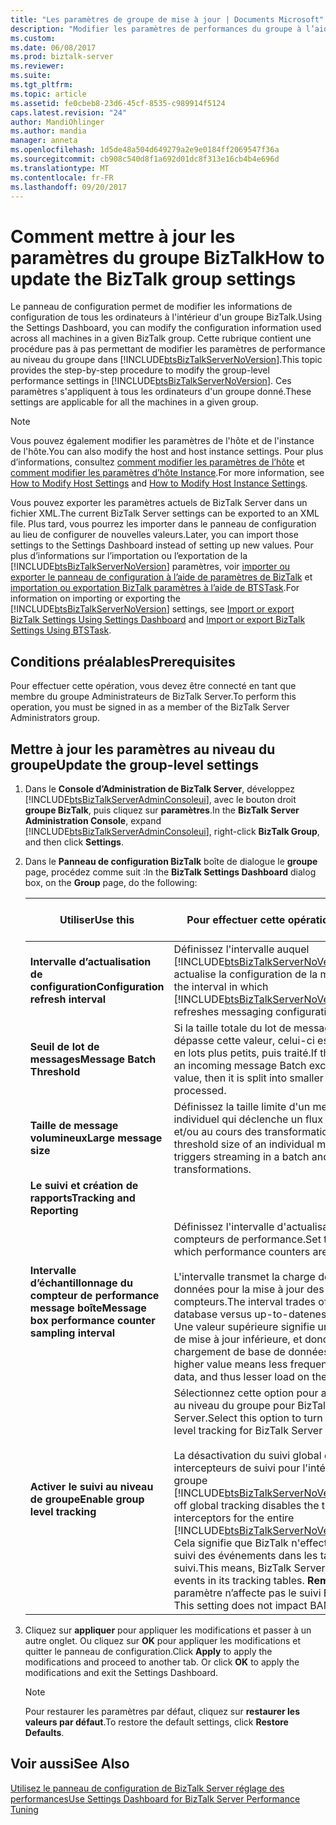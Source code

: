 ```yaml
---
title: "Les paramètres de groupe de mise à jour | Documents Microsoft"
description: "Modifier les paramètres de performances du groupe à l’aide de la console Administration de BizTalk Server"
ms.custom: 
ms.date: 06/08/2017
ms.prod: biztalk-server
ms.reviewer: 
ms.suite: 
ms.tgt_pltfrm: 
ms.topic: article
ms.assetid: fe0cbeb8-23d6-45cf-8535-c989914f5124
caps.latest.revision: "24"
author: MandiOhlinger
ms.author: mandia
manager: anneta
ms.openlocfilehash: 1d5de48a504d649279a2e9e0184ff2069547f36a
ms.sourcegitcommit: cb908c540d8f1a692d01dc8f313e16cb4b4e696d
ms.translationtype: MT
ms.contentlocale: fr-FR
ms.lasthandoff: 09/20/2017
---
```

# <a name="how-to-update-the-biztalk-group-settings"></a><span data-ttu-id="bbf1f-103">Comment mettre à jour les paramètres du groupe BizTalk</span><span class="sxs-lookup"><span data-stu-id="bbf1f-103">How to update the BizTalk group settings</span></span>
<span data-ttu-id="bbf1f-104">Le panneau de configuration permet de modifier les informations de configuration de tous les ordinateurs à l'intérieur d'un groupe BizTalk.</span><span class="sxs-lookup"><span data-stu-id="bbf1f-104">Using the Settings Dashboard, you can modify the configuration information used across all machines in a given BizTalk group.</span></span> <span data-ttu-id="bbf1f-105">Cette rubrique contient une procédure pas à pas permettant de modifier les paramètres de performance au niveau du groupe dans [!INCLUDE[btsBizTalkServerNoVersion](../includes/btsbiztalkservernoversion-md.md)].</span><span class="sxs-lookup"><span data-stu-id="bbf1f-105">This topic provides the step-by-step procedure to modify the group-level performance settings in [!INCLUDE[btsBizTalkServerNoVersion](../includes/btsbiztalkservernoversion-md.md)].</span></span> <span data-ttu-id="bbf1f-106">Ces paramètres s'appliquent à tous les ordinateurs d'un groupe donné.</span><span class="sxs-lookup"><span data-stu-id="bbf1f-106">These settings are applicable for all the machines in a given group.</span></span>  
  
> [!NOTE]
>  <span data-ttu-id="bbf1f-107">Vous pouvez également modifier les paramètres de l'hôte et de l'instance de l'hôte.</span><span class="sxs-lookup"><span data-stu-id="bbf1f-107">You can also modify the host and host instance settings.</span></span> <span data-ttu-id="bbf1f-108">Pour plus d’informations, consultez [comment modifier les paramètres de l’hôte](../core/how-to-modify-host-settings.md) et [comment modifier les paramètres d’hôte Instance](../core/how-to-modify-host-instance-settings.md).</span><span class="sxs-lookup"><span data-stu-id="bbf1f-108">For more information, see [How to Modify Host Settings](../core/how-to-modify-host-settings.md) and [How to Modify Host Instance Settings](../core/how-to-modify-host-instance-settings.md).</span></span>  
  
 <span data-ttu-id="bbf1f-109">Vous pouvez exporter les paramètres actuels de BizTalk Server dans un fichier XML.</span><span class="sxs-lookup"><span data-stu-id="bbf1f-109">The current BizTalk Server settings can be exported to an XML file.</span></span> <span data-ttu-id="bbf1f-110">Plus tard, vous pourrez les importer dans le panneau de configuration au lieu de configurer de nouvelles valeurs.</span><span class="sxs-lookup"><span data-stu-id="bbf1f-110">Later, you can import those settings to the Settings Dashboard instead of setting up new values.</span></span> <span data-ttu-id="bbf1f-111">Pour plus d’informations sur l’importation ou l’exportation de la [!INCLUDE[btsBizTalkServerNoVersion](../includes/btsbiztalkservernoversion-md.md)] paramètres, voir [importer ou exporter le panneau de configuration à l’aide de paramètres de BizTalk](how-to-import-biztalk-settings-using-settings-dashboard.md) et [importation ou exportation BizTalk paramètres à l’aide de BTSTask](how-to-import-biztalk-settings-using-btstask.md).</span><span class="sxs-lookup"><span data-stu-id="bbf1f-111">For information on importing or exporting the [!INCLUDE[btsBizTalkServerNoVersion](../includes/btsbiztalkservernoversion-md.md)] settings, see [Import or export BizTalk Settings Using Settings Dashboard](how-to-import-biztalk-settings-using-settings-dashboard.md) and [Import or export BizTalk Settings Using BTSTask](how-to-import-biztalk-settings-using-btstask.md).</span></span> 
  
## <a name="prerequisites"></a><span data-ttu-id="bbf1f-112">Conditions préalables</span><span class="sxs-lookup"><span data-stu-id="bbf1f-112">Prerequisites</span></span>  
 <span data-ttu-id="bbf1f-113">Pour effectuer cette opération, vous devez être connecté en tant que membre du groupe Administrateurs de BizTalk Server.</span><span class="sxs-lookup"><span data-stu-id="bbf1f-113">To perform this operation, you must be signed in as a member of the BizTalk Server Administrators group.</span></span>  
  
## <a name="update-the-group-level-settings"></a><span data-ttu-id="bbf1f-114">Mettre à jour les paramètres au niveau du groupe</span><span class="sxs-lookup"><span data-stu-id="bbf1f-114">Update the group-level settings</span></span>  
  
1.  <span data-ttu-id="bbf1f-115">Dans le **Console d’Administration de BizTalk Server**, développez [!INCLUDE[btsBizTalkServerAdminConsoleui](../includes/btsbiztalkserveradminconsoleui-md.md)], avec le bouton droit **groupe BizTalk**, puis cliquez sur **paramètres**.</span><span class="sxs-lookup"><span data-stu-id="bbf1f-115">In the **BizTalk Server Administration Console**, expand [!INCLUDE[btsBizTalkServerAdminConsoleui](../includes/btsbiztalkserveradminconsoleui-md.md)], right-click **BizTalk Group**, and then click **Settings**.</span></span>  
  
2.  <span data-ttu-id="bbf1f-116">Dans le **Panneau de configuration BizTalk** boîte de dialogue le **groupe** page, procédez comme suit :</span><span class="sxs-lookup"><span data-stu-id="bbf1f-116">In the **BizTalk Settings Dashboard** dialog box, on the **Group** page, do the following:</span></span>  
  
    |<span data-ttu-id="bbf1f-117">Utiliser</span><span class="sxs-lookup"><span data-stu-id="bbf1f-117">Use this</span></span>|<span data-ttu-id="bbf1f-118">Pour effectuer cette opération</span><span class="sxs-lookup"><span data-stu-id="bbf1f-118">To do this</span></span>|<span data-ttu-id="bbf1f-119">Valeurs limites</span><span class="sxs-lookup"><span data-stu-id="bbf1f-119">Boundary values</span></span>|<span data-ttu-id="bbf1f-120">Valeur par défaut</span><span class="sxs-lookup"><span data-stu-id="bbf1f-120">Default value</span></span>|<span data-ttu-id="bbf1f-121">Mise à jour de la logique</span><span class="sxs-lookup"><span data-stu-id="bbf1f-121">Upgrade logic</span></span>|  
    |--------------|----------------|---------------------|-------------------|-------------------|  
    |<span data-ttu-id="bbf1f-122">**Intervalle d’actualisation de configuration**</span><span class="sxs-lookup"><span data-stu-id="bbf1f-122">**Configuration refresh interval**</span></span>|<span data-ttu-id="bbf1f-123">Définissez l'intervalle auquel [!INCLUDE[btsBizTalkServerNoVersion](../includes/btsbiztalkservernoversion-md.md)] actualise la configuration de la messagerie.</span><span class="sxs-lookup"><span data-stu-id="bbf1f-123">Set the interval in which [!INCLUDE[btsBizTalkServerNoVersion](../includes/btsbiztalkservernoversion-md.md)] refreshes messaging configuration.</span></span>|<span data-ttu-id="bbf1f-124">1 - 43200</span><span class="sxs-lookup"><span data-stu-id="bbf1f-124">1 - 43200</span></span>|-|-|  
    |<span data-ttu-id="bbf1f-125">**Seuil de lot de messages**</span><span class="sxs-lookup"><span data-stu-id="bbf1f-125">**Message Batch Threshold**</span></span>|<span data-ttu-id="bbf1f-126">Si la taille totale du lot de messages entrants dépasse cette valeur, celui-ci est fractionné en lots plus petits, puis traité.</span><span class="sxs-lookup"><span data-stu-id="bbf1f-126">If the total size of an incoming message Batch exceeds this value, then it is split into smaller batches and processed.</span></span>|<span data-ttu-id="bbf1f-127">1 - 10000000</span><span class="sxs-lookup"><span data-stu-id="bbf1f-127">1 - 10000000</span></span>|<span data-ttu-id="bbf1f-128">102400</span><span class="sxs-lookup"><span data-stu-id="bbf1f-128">102400</span></span>|<span data-ttu-id="bbf1f-129">Copie la valeur HKEY_LOCAL_MACHINE\Software\Microsoft\BizTalk Server\3.0\Administration\TransformThreshold</span><span class="sxs-lookup"><span data-stu-id="bbf1f-129">Copies the HKEY_LOCAL_MACHINE\Software\Microsoft\BizTalk Server\3.0\Administration\TransformThreshold value</span></span>|  
    |<span data-ttu-id="bbf1f-130">**Taille de message volumineux**</span><span class="sxs-lookup"><span data-stu-id="bbf1f-130">**Large message size**</span></span>|<span data-ttu-id="bbf1f-131">Définissez la taille limite d'un message individuel qui déclenche un flux dans un lot et/ou au cours des transformations.</span><span class="sxs-lookup"><span data-stu-id="bbf1f-131">Set the threshold size of an individual message that triggers streaming in a batch and/or during transformations.</span></span>|<span data-ttu-id="bbf1f-132">1 - 10000000</span><span class="sxs-lookup"><span data-stu-id="bbf1f-132">1 - 10000000</span></span>|<span data-ttu-id="bbf1f-133">1000000</span><span class="sxs-lookup"><span data-stu-id="bbf1f-133">1000000</span></span>|<span data-ttu-id="bbf1f-134">Maximale existants **taille de message volumineux** et **LargeMessageFragmentSize** valeurs.</span><span class="sxs-lookup"><span data-stu-id="bbf1f-134">Maximum of the existing **Large message size** and **LargeMessageFragmentSize** values.</span></span>|  
    |<span data-ttu-id="bbf1f-135">**Le suivi et création de rapports**</span><span class="sxs-lookup"><span data-stu-id="bbf1f-135">**Tracking and Reporting**</span></span>||-|-|-|  
    |<span data-ttu-id="bbf1f-136">**Intervalle d’échantillonnage du compteur de performance message boîte**</span><span class="sxs-lookup"><span data-stu-id="bbf1f-136">**Message box performance counter sampling interval**</span></span>|<span data-ttu-id="bbf1f-137">Définissez l'intervalle d'actualisation des compteurs de performance.</span><span class="sxs-lookup"><span data-stu-id="bbf1f-137">Set the interval at which performance counters are refreshed.</span></span><br /><br /> <span data-ttu-id="bbf1f-138">L'intervalle transmet la charge de la base de données pour la mise à jour des compteurs.</span><span class="sxs-lookup"><span data-stu-id="bbf1f-138">The interval trades off load on database versus up-to-dateness of counters.</span></span> <span data-ttu-id="bbf1f-139">Une valeur supérieure signifie une fréquence de mise à jour inférieure, et donc un chargement de base de données réduit.</span><span class="sxs-lookup"><span data-stu-id="bbf1f-139">The higher value means less frequently updated data, and thus lesser load on the database.</span></span>|<span data-ttu-id="bbf1f-140">1 – Valeur maximale de type entier</span><span class="sxs-lookup"><span data-stu-id="bbf1f-140">1 – Maximum value of type Integer</span></span>|-|<span data-ttu-id="bbf1f-141">Valeur la plus grande sur tous les ordinateurs du groupe BizTalk, le cas échéant.</span><span class="sxs-lookup"><span data-stu-id="bbf1f-141">Largest value on any machine in the BizTalk group if present.</span></span> <span data-ttu-id="bbf1f-142">Sinon, valeur par défaut.</span><span class="sxs-lookup"><span data-stu-id="bbf1f-142">If not, default.</span></span>|  
    |<span data-ttu-id="bbf1f-143">**Activer le suivi au niveau de groupe**</span><span class="sxs-lookup"><span data-stu-id="bbf1f-143">**Enable group level tracking**</span></span>|<span data-ttu-id="bbf1f-144">Sélectionnez cette option pour activer le suivi au niveau du groupe pour BizTalk Server.</span><span class="sxs-lookup"><span data-stu-id="bbf1f-144">Select this option to turn the group level tracking for BizTalk Server on.</span></span><br /><br /> <span data-ttu-id="bbf1f-145">La désactivation du suivi global désactive les intercepteurs de suivi pour l'intégralité du groupe [!INCLUDE[btsBizTalkServerNoVersion](../includes/btsbiztalkservernoversion-md.md)].</span><span class="sxs-lookup"><span data-stu-id="bbf1f-145">Turning off global tracking disables the tracking interceptors for the entire [!INCLUDE[btsBizTalkServerNoVersion](../includes/btsbiztalkservernoversion-md.md)] group.</span></span> <span data-ttu-id="bbf1f-146">Cela signifie que BizTalk n'effectue plus le suivi des événements dans les tables de suivi.</span><span class="sxs-lookup"><span data-stu-id="bbf1f-146">This means, BizTalk Server will not track events in its tracking tables.</span></span> <span data-ttu-id="bbf1f-147">**Remarque :** ce paramètre n’affecte pas le suivi BAM.</span><span class="sxs-lookup"><span data-stu-id="bbf1f-147">**Note:**  This setting does not impact BAM Tracking.</span></span>|<span data-ttu-id="bbf1f-148">Activé, désactivé</span><span class="sxs-lookup"><span data-stu-id="bbf1f-148">On, Off</span></span>|<span data-ttu-id="bbf1f-149">Actif</span><span class="sxs-lookup"><span data-stu-id="bbf1f-149">On</span></span>|-|  
  
3.  <span data-ttu-id="bbf1f-150">Cliquez sur **appliquer** pour appliquer les modifications et passer à un autre onglet. Ou cliquez sur **OK** pour appliquer les modifications et quitter le panneau de configuration.</span><span class="sxs-lookup"><span data-stu-id="bbf1f-150">Click **Apply** to apply the modifications and proceed to another tab. Or click **OK** to apply the modifications and exit the Settings Dashboard.</span></span>  
  
    > [!NOTE]
    >  <span data-ttu-id="bbf1f-151">Pour restaurer les paramètres par défaut, cliquez sur **restaurer les valeurs par défaut**.</span><span class="sxs-lookup"><span data-stu-id="bbf1f-151">To restore the default settings, click **Restore Defaults**.</span></span>  
  
## <a name="see-also"></a><span data-ttu-id="bbf1f-152">Voir aussi</span><span class="sxs-lookup"><span data-stu-id="bbf1f-152">See Also</span></span>  
 [<span data-ttu-id="bbf1f-153">Utilisez le panneau de configuration de BizTalk Server réglage des performances</span><span class="sxs-lookup"><span data-stu-id="bbf1f-153">Use Settings Dashboard for BizTalk Server Performance Tuning</span></span>](../core/using-settings-dashboard-for-biztalk-server-performance-tuning.md)